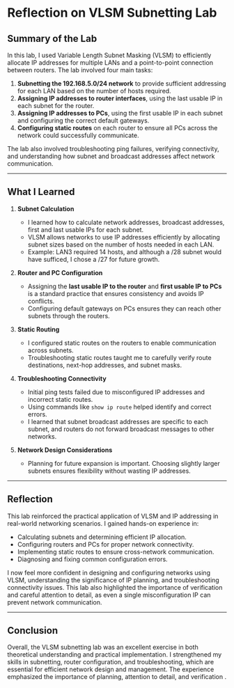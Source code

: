 # Reflection on VLSM Subnetting Lab

## Summary of the Lab

In this lab, I used Variable Length Subnet Masking (VLSM) to efficiently allocate IP addresses for multiple LANs and a point-to-point connection between routers. The lab involved four main tasks:

1. **Subnetting the 192.168.5.0/24 network** to provide sufficient addressing for each LAN based on the number of hosts required.  
2. **Assigning IP addresses to router interfaces**, using the last usable IP in each subnet for the router.  
3. **Assigning IP addresses to PCs**, using the first usable IP in each subnet and configuring the correct default gateways.  
4. **Configuring static routes** on each router to ensure all PCs across the network could successfully communicate.  

The lab also involved troubleshooting ping failures, verifying connectivity, and understanding how subnet and broadcast addresses affect network communication.

---

## What I Learned

1. **Subnet Calculation**  
   - I learned how to calculate network addresses, broadcast addresses, first and last usable IPs for each subnet.  
   - VLSM allows networks to use IP addresses efficiently by allocating subnet sizes based on the number of hosts needed in each LAN.  
   - Example: LAN3 required 14 hosts, and although a /28 subnet would have sufficed, I chose a /27 for future growth.

2. **Router and PC Configuration**  
   - Assigning the **last usable IP to the router** and **first usable IP to PCs** is a standard practice that ensures consistency and avoids IP conflicts.  
   - Configuring default gateways on PCs ensures they can reach other subnets through the routers.

3. **Static Routing**  
   - I configured static routes on the routers to enable communication across subnets.  
   - Troubleshooting static routes taught me to carefully verify route destinations, next-hop addresses, and subnet masks.

4. **Troubleshooting Connectivity**  
   - Initial ping tests failed due to misconfigured IP addresses and incorrect static routes.  
   - Using commands like `show ip route` helped identify and correct errors.  
   - I learned that subnet broadcast addresses are specific to each subnet, and routers do not forward broadcast messages to other networks.

5. **Network Design Considerations**  
   - Planning for future expansion is important. Choosing slightly larger subnets ensures flexibility without wasting IP addresses.  

---

## Reflection

This lab reinforced the practical application of VLSM and IP addressing in real-world networking scenarios. I gained hands-on experience in:

- Calculating subnets and determining efficient IP allocation.  
- Configuring routers and PCs for proper network connectivity.  
- Implementing static routes to ensure cross-network communication.  
- Diagnosing and fixing common configuration errors.

I now feel more confident in designing and configuring networks using VLSM, understanding the significance of IP planning, and troubleshooting connectivity issues. This lab also highlighted the importance of verification and careful attention to detail, as even a single misconfiguration IP can prevent network communication.

---

## Conclusion

Overall, the VLSM subnetting lab was an excellent exercise in both theoretical understanding and practical implementation. I strengthened my skills in subnetting, router configuration, and troubleshooting, which are essential for efficient network design and management. The experience emphasized the importance of planning, attention to detail, and verification .
